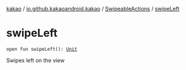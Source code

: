 [kakao](../../index.md) / [io.github.kakaoandroid.kakao](../index.md) / [SwipeableActions](index.md) / [swipeLeft](./swipe-left.md)

# swipeLeft

`open fun swipeLeft(): `[`Unit`](https://kotlinlang.org/api/latest/jvm/stdlib/kotlin/-unit/index.html)

Swipes left on the view

